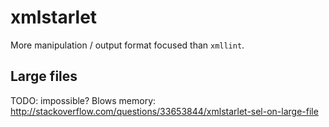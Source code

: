 # xmlstarlet

More manipulation / output format focused than `xmllint`.

## Large files

TODO: impossible? Blows memory: <http://stackoverflow.com/questions/33653844/xmlstarlet-sel-on-large-file>
